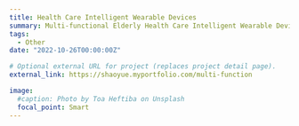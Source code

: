 ```yaml
---
title: Health Care Intelligent Wearable Devices
summary: Multi-functional Elderly Health Care Intelligent Wearable Devices for elderly people
tags:
  - Other
date: "2022-10-26T00:00:00Z"

# Optional external URL for project (replaces project detail page).
external_link: https://shaoyue.myportfolio.com/multi-function

image:
  #caption: Photo by Toa Heftiba on Unsplash
  focal_point: Smart
---
```

